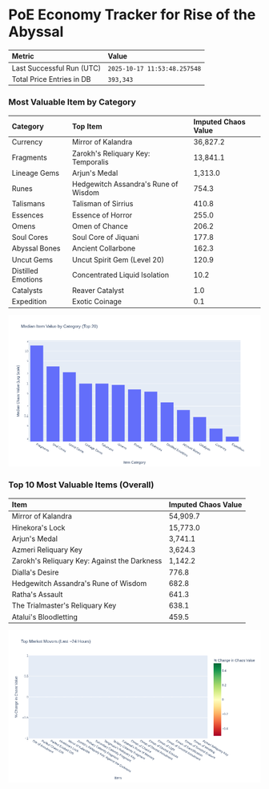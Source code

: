 # PoE Economy Tracker for Rise of the Abyssal

<!-- START_MAINTENANCE -->
| Metric | Value |
|:---|:---|
| Last Successful Run (UTC) | `2025-10-17 11:53:48.257548` |
| Total Price Entries in DB | `393,343` |

<!-- END_MAINTENANCE -->

<!-- START_DATAFRAME_DEBUG -->
<!-- END_DATAFRAME_DEBUG -->

<!-- START_CATEGORY_ANALYSIS -->
### Most Valuable Item by Category
| Category | Top Item | Imputed Chaos Value |
| :--- | :--- | :--- |
| Currency | Mirror of Kalandra | 36,827.2 |
| Fragments | Zarokh's Reliquary Key: Temporalis | 13,841.1 |
| Lineage Gems | Arjun's Medal | 1,313.0 |
| Runes | Hedgewitch Assandra's Rune of Wisdom | 754.3 |
| Talismans | Talisman of Sirrius | 410.8 |
| Essences | Essence of Horror | 255.0 |
| Omens | Omen of Chance | 206.2 |
| Soul Cores | Soul Core of Jiquani | 177.8 |
| Abyssal Bones | Ancient Collarbone | 162.3 |
| Uncut Gems | Uncut Spirit Gem (Level 20) | 120.9 |
| Distilled Emotions | Concentrated Liquid Isolation | 10.2 |
| Catalysts | Reaver Catalyst | 1.0 |
| Expedition | Exotic Coinage | 0.1 |


![Category Analysis Chart](charts/category_analysis.png)
<!-- END_ANALYSIS -->

<!-- START_ANALYSIS -->
### Top 10 Most Valuable Items (Overall)
| Item | Imputed Chaos Value |
| :--- | :--- |
| Mirror of Kalandra | 54,909.7 |
| Hinekora's Lock | 15,773.0 |
| Arjun's Medal | 3,741.1 |
| Azmeri Reliquary Key | 3,624.3 |
| Zarokh's Reliquary Key: Against the Darkness | 1,142.2 |
| Dialla's Desire | 776.8 |
| Hedgewitch Assandra's Rune of Wisdom | 682.8 |
| Ratha's Assault | 641.3 |
| The Trialmaster's Reliquary Key | 638.1 |
| Atalui's Bloodletting | 459.5 |


![Market Movers Chart](charts/market_movers.png)
<!-- END_ANALYSIS -->
